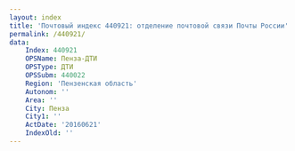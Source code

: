 ```yaml
---
layout: index
title: 'Почтовый индекс 440921: отделение почтовой связи Почты России'
permalink: /440921/
data:
    Index: 440921
    OPSName: Пенза-ДТИ
    OPSType: ДТИ
    OPSSubm: 440022
    Region: 'Пензенская область'
    Autonom: ''
    Area: ''
    City: Пенза
    City1: ''
    ActDate: '20160621'
    IndexOld: ''
---
```


